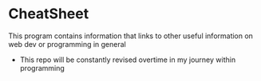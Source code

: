 # CheatSheet
This program contains information that links to other useful information on web dev or programming in general

- This repo will be constantly revised overtime in my journey within programming
